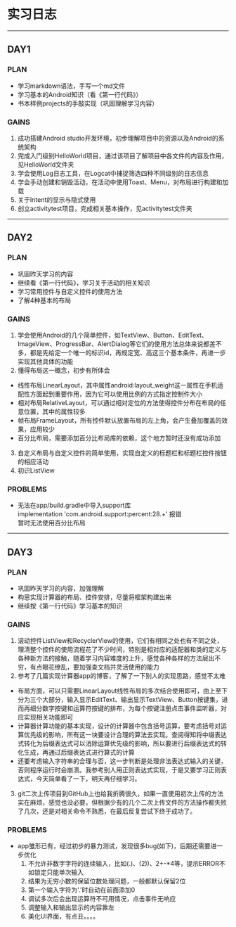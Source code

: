 # 实习日志  
***
## DAY1   
### PLAN    
- 学习markdown语法，手写一个md文件  
- 学习基本的Android知识（看《第一行代码》）   
- 书本样例projects的手敲实现（巩固理解学习内容）   
### GAINS
1. 成功搭建Android studio开发环境，初步理解项目中的资源以及Android的系统架构   
2. 完成入门级别HelloWorld项目，通过该项目了解项目中各文件的内容及作用，见HelloWorld文件夹   
3. 学会使用Log日志工具，在Logcat中捕捉筛选四种不同级别的日志信息   
4. 学会手动创建和销毁活动，在活动中使用Toast、Menu，对布局进行构建和加载   
5. 关于Intent的显示与隐式使用   
6. 创立activitytest项目，完成相关基本操作，见activitytest文件夹   
***
## DAY2   
### PLAN    
- 巩固昨天学习的内容   
- 继续看《第一行代码》，学习关于活动的相关知识   
- 学习常用控件与自定义控件的使用方法    
- 了解4种基本的布局   
### GAINS   
1. 学会使用Android的几个简单控件，如TextView、Button、EditText、ImageView、ProgressBar、AlertDialog等它们的使用方法总体来说都差不多，都是先给定一个唯一的标识id，再规定宽、高这三个基本条件，再进一步实现其他具体的功能   
2. 懂得布局这一概念，初步有所体会   
 - 线性布局LinearLayout，其中属性android:layout_weight这一属性在手机适配性方面起到重要作用，因为它可以使用比例的方式指定控制件大小   
 - 相对布局RelativeLayout，可以通过相对定位的方法使得控件分布在布局的任意位置，其中的属性较多   
 - 帧布局FrameLayout，所有控件默认放置布局的左上角，会产生叠加覆盖的效果，应用较少   
 - 百分比布局，需要添加百分比布局库的依赖，这个地方暂时还没有成功添加   
3. 自定义布局与自定义控件的简单使用，实现自定义的标题栏和标题栏控件按钮的相应活动   
4. 初识ListView
### PROBLEMS   
- 无法在app/build.gradle中导入support库   
implementation 'com.android.support:percent:28.+' 报错    
暂时无法使用百分比布局   
***  
## DAY3   
### PLAN   
- 巩固昨天学习的内容，加强理解   
- 构思实现计算器的布局、控件安排，尽量将框架构建出来   
- 继续按《第一行代码》学习基本的知识    
### GAINS   
1. 滚动控件ListView和RecyclerView的使用，它们有相同之处也有不同之处，理清整个控件的使用流程花了不少时间，特别是相对应的适配器和类的定义与各种新方法的接触，随着学习内容难度的上升，感觉各种各样的方法层出不穷，有点眼花缭乱，要加强查文档并灵活使用的能力   
2. 参考了几篇实现计算器app的博客，了解了一下别人的实现思路，感觉不太难   
- 布局方面，可以只需要LinearLayout线性布局的多次结合使用即可，由上至下分为三个大部分，输入显示EditText、输出显示TextView、Button按键集，进而再细分数字按键和运算符按键的排布，为每个按键注册点击事件监听器，对应实现相关功能即可   
- 计算器计算功能的基本实现，设计的计算器中包含括号运算，要考虑括号对运算优先级的影响，所有这一块要设计合理的算法去实现。查阅得知将中缀表达式转化为后缀表达式可以消除运算优先级的影响，所以要进行后缀表达式的转化生成，再通过后缀表达式进行算式的计算   
- 还要考虑输入字符串的合理与否，这一步判断是处理非法表达式输入的关键，否则程序运行时会崩溃。我参考别人用正则表达式实现，于是又要学习正则表达式，今天简单看了一下，明天再仔细学习。   
3. git二次上传项目到GitHub上也给我折腾很久，如果一直使用初次上传的方法实在麻烦，感觉也没必要，但根据少有的几个二次上传文件的方法操作都失败了几次，还是对相关命令不熟悉，在最后反复尝试下终于成功了。   
### PROBLEMS   
- app雏形已有，经过初步的暴力测试，发现很多bug(如下)，后期还需要进一步优化   
  1. 不允许非数字字符的连续输入，比如(.)、(2))、2+-*4等，提示ERROR不如锁定只能单次输入
  2. 结果为无穷小数的保留位数处理问题，一般都默认保留2位
  3. 第一个输入字符为'.'时自动在前面添加0
  4. 调试多次后会出现运算符不可用情况，点击事件无响应
  5. 调整输入和输出显示的内容靠左
  6. 美化UI界面，有点丑。。。。

